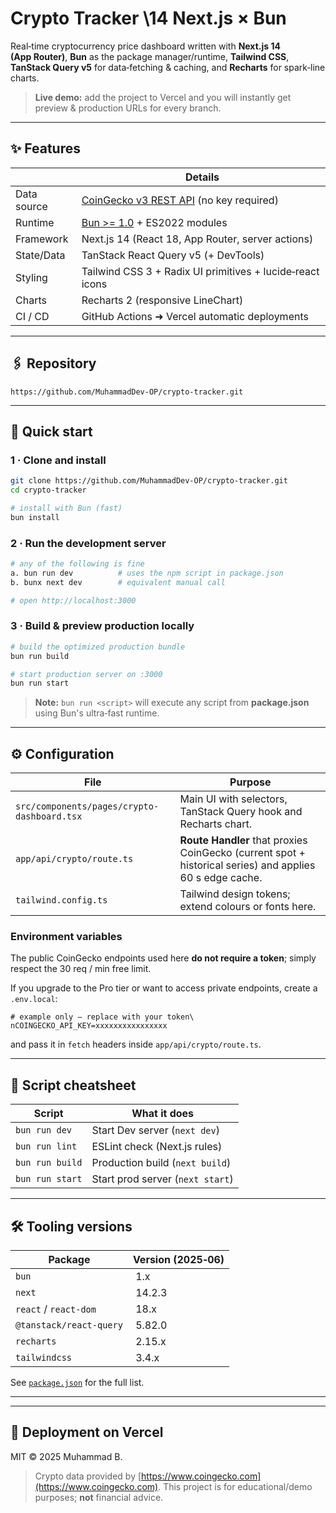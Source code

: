 # Crypto Tracker \14 Next.js × Bun

Real‑time cryptocurrency price dashboard written with **Next.js 14 (App Router)**, **Bun** as the package manager/runtime, **Tailwind CSS**, **TanStack Query v5** for data‑fetching & caching, and **Recharts** for spark‑line charts.

> **Live demo:** add the project to Vercel and you will instantly get preview & production URLs for every branch.

---

## ✨ Features

|             |  Details                                                                                  |
| ----------- | ----------------------------------------------------------------------------------------- |
| Data source | [CoinGecko v3 REST API](https://www.coingecko.com/en/api/documentation) (no key required) |
| Runtime     | [Bun >= 1.0](https://bun.sh) + ES2022 modules                                             |
| Framework   | Next.js 14 (React 18, App Router, server actions)                                         |
| State/Data  | TanStack React Query v5 (+ DevTools)                                                      |
| Styling     | Tailwind CSS 3 + Radix UI primitives + lucide‑react icons                                 |
| Charts      | Recharts 2 (responsive LineChart)                                                         |
| CI / CD     | GitHub Actions ➜ Vercel automatic deployments                                             |

---

## 🖇️ Repository

```
https://github.com/MuhammadDev-OP/crypto-tracker.git
```

---

## 🚀 Quick start

### 1 · Clone and install

```bash
git clone https://github.com/MuhammadDev-OP/crypto-tracker.git
cd crypto-tracker

# install with Bun (fast)
bun install
```

### 2 · Run the development server

```bash
# any of the following is fine
a. bun run dev          # uses the npm script in package.json
b. bunx next dev        # equivalent manual call

# open http://localhost:3000
```

### 3 · Build & preview production locally

```bash
# build the optimized production bundle
bun run build

# start production server on :3000
bun run start
```

> **Note:** `bun run <script>` will execute any script from **package.json** using Bun's ultra‑fast runtime.

---

## ⚙️ Configuration

| File                                        | Purpose                                                                                                  |
| ------------------------------------------- | -------------------------------------------------------------------------------------------------------- |
| `src/components/pages/crypto-dashboard.tsx` | Main UI with selectors, TanStack Query hook and Recharts chart.                                          |
| `app/api/crypto/route.ts`                   | **Route Handler** that proxies CoinGecko (current spot + historical series) and applies 60 s edge cache. |
| `tailwind.config.ts`                        | Tailwind design tokens; extend colours or fonts here.                                                    |
### Environment variables

The public CoinGecko endpoints used here **do not require a token**; simply respect the 30 req / min free limit.

If you upgrade to the Pro tier or want to access private endpoints, create a `.env.local`:

```env
# example only – replace with your token\ nCOINGECKO_API_KEY=xxxxxxxxxxxxxxxx
```

and pass it in `fetch` headers inside `app/api/crypto/route.ts`.

---

## 📂 Script cheatsheet

| Script          | What it does                     |
| --------------- | -------------------------------- |
| `bun run dev`   | Start Dev server (`next dev`)    |
| `bun run lint`  | ESLint check (Next.js rules)     |
| `bun run build` | Production build (`next build`)  |
| `bun run start` | Start prod server (`next start`) |

---

## 🛠 Tooling versions

| Package                 | Version (2025‑06) |
| ----------------------- | ----------------- |
| `bun`                   |  1.x              |
| `next`                  |  14.2.3           |
| `react` / `react-dom`   |  18.x             |
| `@tanstack/react-query` |  5.82.0           |
| `recharts`              |  2.15.x           |
| `tailwindcss`           |  3.4.x            |

See [`package.json`](./package.json) for the full list.

---
---

## 🚚 Deployment on Vercel


MIT © 2025 Muhammad B.

> Crypto data provided by [https://www.coingecko.com](https://www.coingecko.com). This project is for educational/demo purposes; **not** financial advice.
